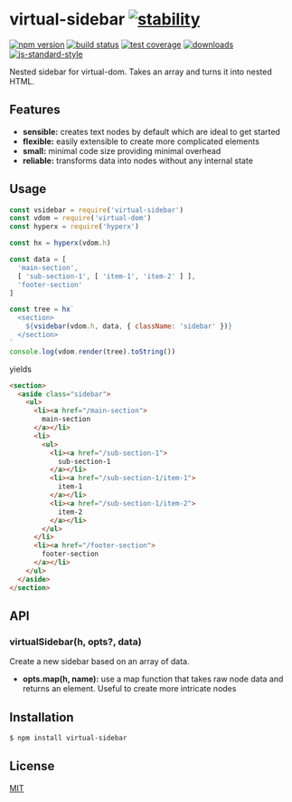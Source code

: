 # virtual-sidebar [![stability][0]][1]
[![npm version][2]][3] [![build status][4]][5] [![test coverage][6]][7]
[![downloads][8]][9] [![js-standard-style][10]][11]

Nested sidebar for virtual-dom. Takes an array and turns it into nested HTML.

## Features
- __sensible:__ creates text nodes by default which are ideal to get started
- __flexible:__ easily extensible to create more complicated elements
- __small:__ minimal code size providing minimal overhead
- __reliable:__ transforms data into nodes without any internal state

## Usage
```js
const vsidebar = require('virtual-sidebar')
const vdom = require('virtual-dom')
const hyperx = require('hyperx')

const hx = hyperx(vdom.h)

const data = [
  'main-section',
  [ 'sub-section-1', [ 'item-1', 'item-2' ] ],
  'footer-section'
]

const tree = hx`
  <section>
    ${vsidebar(vdom.h, data, { className: 'sidebar' })}
  </section>
`
console.log(vdom.render(tree).toString())
```
yields
```html
<section>
  <aside class="sidebar">
    <ul>
      <li><a href="/main-section">
        main-section
      </a></li>
      <li>
        <ul>
          <li><a href="/sub-section-1">
            sub-section-1
          </a></li>
          <li><a href="/sub-section-1/item-1">
            item-1
          </a></li>
          <li><a href="/sub-section-1/item-2">
            item-2
          </a></li>
        </ul>
      </li>
      <li><a href="/footer-section">
        footer-section
      </a></li>
    </ul>
  </aside>
</section>
```

## API
### virtualSidebar(h, opts?, data)
Create a new sidebar based on an array of data.
- __opts.map(h, name):__ use a map function that takes raw node data and
  returns an element. Useful to create more intricate nodes

## Installation
```sh
$ npm install virtual-sidebar
```

## License
[MIT](https://tldrlegal.com/license/mit-license)

[0]: https://img.shields.io/badge/stability-experimental-orange.svg?style=flat-square
[1]: https://nodejs.org/api/documentation.html#documentation_stability_index
[2]: https://img.shields.io/npm/v/virtual-sidebar.svg?style=flat-square
[3]: https://npmjs.org/package/virtual-sidebar
[4]: https://img.shields.io/travis/yoshuawuyts/virtual-sidebar/master.svg?style=flat-square
[5]: https://travis-ci.org/yoshuawuyts/virtual-sidebar
[6]: https://img.shields.io/codecov/c/github/yoshuawuyts/virtual-sidebar/master.svg?style=flat-square
[7]: https://codecov.io/github/yoshuawuyts/virtual-sidebar
[8]: http://img.shields.io/npm/dm/virtual-sidebar.svg?style=flat-square
[9]: https://npmjs.org/package/virtual-sidebar
[10]: https://img.shields.io/badge/code%20style-standard-brightgreen.svg?style=flat-square
[11]: https://github.com/feross/standard
